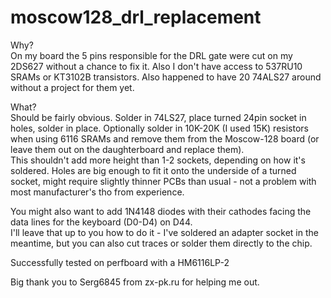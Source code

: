 # moscow128_drl_replacement
Why?  
On my board the 5 pins responsible for the DRL gate were cut on my 2DS627 without a chance to fix it. Also I don't have access to 537RU10 SRAMs or KT3102B transistors. Also happened to have 20 74ALS27 around without a project for them yet.  

What?  
Should be fairly obvious. Solder in 74LS27, place turned 24pin socket in holes, solder in place. Optionally solder in 10K-20K (I used 15K) resistors when using 6116 SRAMs and remove them from the Moscow-128 board (or leave them out on the daughterboard and replace them).  
This shouldn't add more height than 1-2 sockets, depending on how it's soldered. Holes are big enough to fit it onto the underside of a turned socket, might require slightly thinner PCBs than usual - not a problem with most manufacturer's tho from experience.  

You might also want to add 1N4148 diodes with their cathodes facing the data lines for the keyboard (D0-D4) on D44.  
I'll leave that up to you how to do it - I've soldered an adapter socket in the meantime, but you can also cut traces or solder them directly to the chip.  

Successfully tested on perfboard with a HM6116LP-2  

Big thank you to Serg6845 from zx-pk.ru for helping me out.  

